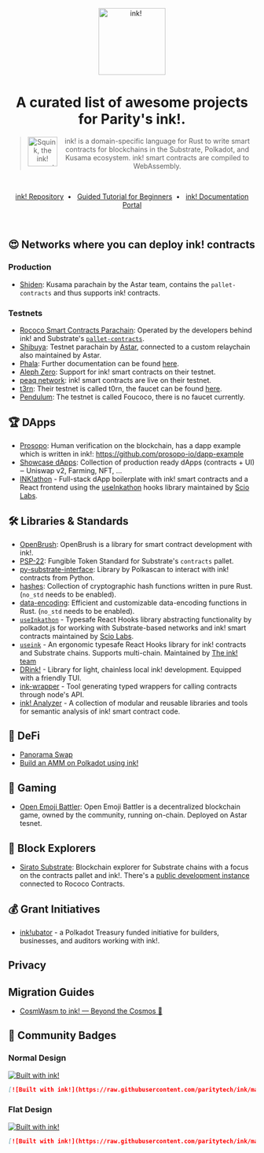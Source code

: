 <div align="center">
    <img src="./.images/ink-logo-glow.svg" alt="ink!" height="136" />
<h1 align="center">
    A curated list of awesome projects for Parity's ink!.
</h1>

> <img src="./.images/ink-squid.svg" alt="Squink, the ink! mascot" align="left" height="60" />
> ink! is a domain-specific language for Rust to write smart contracts for blockchains in the Substrate, Polkadot, and Kusama ecosystem. ink! smart contracts are compiled to WebAssembly.

<br/>

[ink! Repository](https://github.com/paritytech/ink)&nbsp;&nbsp;•&nbsp;&nbsp;
[Guided Tutorial for Beginners](https://docs.substrate.io/tutorials/v3/ink-workshop/pt1)&nbsp;&nbsp;•&nbsp;&nbsp;
[ink! Documentation Portal](https://paritytech.github.io/ink-docs)

</div>

<br/>

## 😍 Networks where you can deploy ink! contracts

### Production

- [Shiden](https://shiden.astar.network): Kusama parachain by the Astar team, contains the `pallet-contracts` and thus supports ink! contracts.

### Testnets

- [Rococo Smart Contracts Parachain](https://ink.substrate.io/testnet/): Operated by the developers behind ink! and Substrate's [`pallet-contracts`](https://github.com/paritytech/substrate/tree/master/frame/contracts).
- [Shibuya](https://docs.astar.network/docs/build/builder-guides/xvm_wasm/manage_psp22_asset): Testnet parachain by [Astar](https://astar.network/), connected to a custom relaychain also maintained by Astar.
- [Phala](https://polkadot.js.org/apps/?rpc=wss%3A%2F%2Fpoc5.phala.network%2Fws#/explorer): Further documentation can be found [here](https://wiki.phala.network/en-us/build/developer/fat-contract-tutorial/).
- [Aleph Zero](https://alephzero.org/blog/aleph-zero-smart-contracts-testnet/): Support for ink! smart contracts on their testnet.
- [peaq network](https://www.peaq.network/agung-testnet): ink! smart contracts are live on their testnet.
- [t3rn](https://www.t3rn.io/): Their testnet is called t0rn, the faucet can be found [here](https://faucet.t0rn.io).
- [Pendulum](https://polkadot.js.org/apps/?rpc=wss%3A%2F%2Frpc-foucoco.pendulumchain.tech#/extrinsics): The testnet is called Foucoco, there is no faucet currently.

## :trophy: DApps

- [Prosopo](https://www.prosopo.io/): Human verification on the blockchain, has a dapp example which is written in ink!: https://github.com/prosopo-io/dapp-example
- [Showcase dApps](https://github.com/AstarNetwork/wasm-showcase-dapps): Collection of production ready dApps (contracts + UI) ‒ Uniswap v2, Farming, NFT, …
- [INK!athon](https://inkathon.xyz/) - Full-stack dApp boilerplate with ink! smart contracts and a React frontend using the [useInkathon](https://github.com/scio-labs/use-inkathon) hooks library maintained by [Scio Labs](https://scio.xyz).

## 🛠️ Libraries & Standards

- [OpenBrush](https://openbrush.io/): OpenBrush is a library for smart contract development with ink!.
- [PSP-22](https://github.com/w3f/PSPs/blob/master/PSPs/psp-22.md): Fungible Token Standard for Substrate's `contracts` pallet.
- [py-substrate-interface](https://github.com/polkascan/py-substrate-interface/#ink-contract-interfacing): Library by Polkascan to interact with ink! contracts from Python.
- [hashes](https://github.com/RustCrypto/hashes): Collection of cryptographic hash functions written in pure Rust. (`no_std` needs to be enabled).
- [data-encoding](https://github.com/ia0/data-encoding): Efficient and customizable data-encoding functions in Rust. (`no_std` needs to be enabled).
- [`useInkathon`](https://github.com/scio-labs/use-inkathon) - Typesafe React Hooks library abstracting functionality by polkadot.js for working with Substrate-based networks and ink! smart contracts maintained by [Scio Labs](https://scio.xyz).
- [`useink`](https://use.ink/frontend/overview) - An ergonomic typesafe React Hooks library for ink! contracts and Substrate chains. Supports multi-chain. Maintained by [The ink! team](https://use.ink)
- [DRink!](https://github.com/Cardinal-Cryptography/drink/) - Library for light, chainless local ink! development. Equipped with a friendly TUI.
- [ink-wrapper](https://github.com/Cardinal-Cryptography/ink-wrapper/) - Tool generating typed wrappers for calling contracts through node's API.
- [ink! Analyzer](https://github.com/ink-analyzer) - A collection of modular and reusable libraries and tools for semantic analysis of ink! smart contract code.

## 🏦 DeFi

- [Panorama Swap](https://github.com/RottenKiwi/Panorama-Swap-INK-SC)
- [Build an AMM on Polkadot using ink!](https://learn.figment.io/tutorials/build-polkadot-amm-using-ink)

## 👾 Gaming

- [Open Emoji Battler](https://github.com/OpenEmojiBattler/open-emoji-battler/tree/main/front/src): Open Emoji Battler is a decentralized blockchain game, owned by the community, running on-chain. Deployed on Astar tesnet.

## 🧭 Block Explorers

- [Sirato Substrate](https://github.com/web3labs/epirus-substrate): Blockchain explorer for Substrate chains with a focus on the contracts pallet and ink!. There's a [public development instance](https://substrate.sirato.xyz/) connected to Rococo Contracts.

## 💰 Grant Initiatives

- [ink!ubator](https://use.ink/ubator/) - a Polkadot Treasury funded initiative for builders, businesses, and auditors working with ink!.

## Privacy

## Migration Guides

- [CosmWasm to ink! — Beyond the Cosmos 🌌](https://medium.com/@RoloiMoney/cosmwasm-to-ink-beyond-the-cosmos-e4920604f9cb)

## 🙌 Community Badges

### Normal Design

[![Built with ink!](.images/badge.svg)](https://github.com/paritytech/ink)

```markdown
[![Built with ink!](https://raw.githubusercontent.com/paritytech/ink/master/.images/badge.svg)](https://github.com/paritytech/ink)
```

### Flat Design

[![Built with ink!](.images/badge_flat.svg)](https://github.com/paritytech/ink)

```markdown
[![Built with ink!](https://raw.githubusercontent.com/paritytech/ink/master/.images/badge_flat.svg)](https://github.com/paritytech/ink)
```

